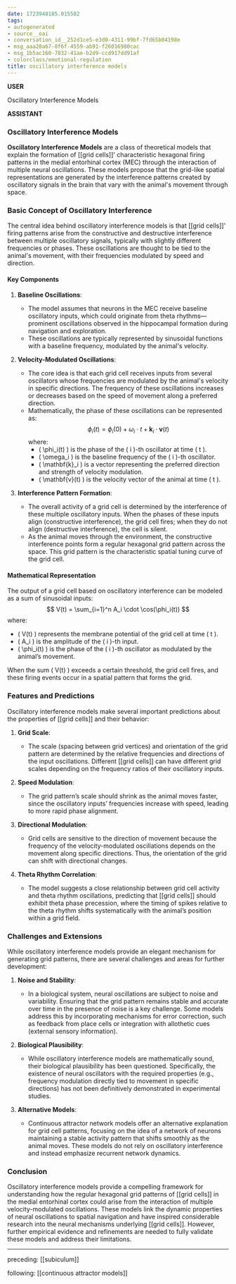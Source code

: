 ```yaml
---
date: 1723948185.015582
tags:
- autogenerated
- source__oai
- conversation_id__252d1ce5-e3d0-4311-99bf-7fd65b04198e
- msg_aaa28a67-8f6f-4559-ab91-f26016980cac
- msg_1b5ac160-7832-41ae-b2d9-ccd917dd91af
- colorclass/emotional-regulation
title: oscillatory interference models
---
```


**USER**

Oscillatory Interference Models


**ASSISTANT**

### Oscillatory Interference Models

**Oscillatory Interference Models** are a class of theoretical models that explain the formation of [[grid cells]]' characteristic hexagonal firing patterns in the medial entorhinal cortex (MEC) through the interaction of multiple neural oscillations. These models propose that the grid-like spatial representations are generated by the interference patterns created by oscillatory signals in the brain that vary with the animal's movement through space.

### Basic Concept of Oscillatory Interference

The central idea behind oscillatory interference models is that [[grid cells]]' firing patterns arise from the constructive and destructive interference between multiple oscillatory signals, typically with slightly different frequencies or phases. These oscillations are thought to be tied to the animal's movement, with their frequencies modulated by speed and direction.

#### Key Components

1. **Baseline Oscillations**: 
   - The model assumes that neurons in the MEC receive baseline oscillatory inputs, which could originate from theta rhythms—prominent oscillations observed in the hippocampal formation during navigation and exploration.
   - These oscillations are typically represented by sinusoidal functions with a baseline frequency, modulated by the animal's velocity.

2. **Velocity-Modulated Oscillations**: 
   - The core idea is that each grid cell receives inputs from several oscillators whose frequencies are modulated by the animal's velocity in specific directions. The frequency of these oscillations increases or decreases based on the speed of movement along a preferred direction.
   - Mathematically, the phase of these oscillations can be represented as:
     $$
     \phi_i(t) = \phi_i(0) + \omega_i \cdot t + \mathbf{k}_i \cdot \mathbf{v}(t)
     $$
     where:
     - \( \phi_i(t) \) is the phase of the \( i \)-th oscillator at time \( t \).
     - \( \omega_i \) is the baseline frequency of the \( i \)-th oscillator.
     - \( \mathbf{k}_i \) is a vector representing the preferred direction and strength of velocity modulation.
     - \( \mathbf{v}(t) \) is the velocity vector of the animal at time \( t \).

3. **Interference Pattern Formation**:
   - The overall activity of a grid cell is determined by the interference of these multiple oscillatory inputs. When the phases of these inputs align (constructive interference), the grid cell fires; when they do not align (destructive interference), the cell is silent.
   - As the animal moves through the environment, the constructive interference points form a regular hexagonal grid pattern across the space. This grid pattern is the characteristic spatial tuning curve of the grid cell.

#### Mathematical Representation

The output of a grid cell based on oscillatory interference can be modeled as a sum of sinusoidal inputs:
$$
V(t) = \sum_{i=1}^n A_i \cdot \cos(\phi_i(t))
$$
where:
- \( V(t) \) represents the membrane potential of the grid cell at time \( t \).
- \( A_i \) is the amplitude of the \( i \)-th input.
- \( \phi_i(t) \) is the phase of the \( i \)-th oscillator as modulated by the animal’s movement.

When the sum \( V(t) \) exceeds a certain threshold, the grid cell fires, and these firing events occur in a spatial pattern that forms the grid.

### Features and Predictions

Oscillatory interference models make several important predictions about the properties of [[grid cells]] and their behavior:

1. **Grid Scale**:
   - The scale (spacing between grid vertices) and orientation of the grid pattern are determined by the relative frequencies and directions of the input oscillations. Different [[grid cells]] can have different grid scales depending on the frequency ratios of their oscillatory inputs.

2. **Speed Modulation**:
   - The grid pattern’s scale should shrink as the animal moves faster, since the oscillatory inputs’ frequencies increase with speed, leading to more rapid phase alignment.

3. **Directional Modulation**:
   - Grid cells are sensitive to the direction of movement because the frequency of the velocity-modulated oscillations depends on the movement along specific directions. Thus, the orientation of the grid can shift with directional changes.

4. **Theta Rhythm Correlation**:
   - The model suggests a close relationship between grid cell activity and theta rhythm oscillations, predicting that [[grid cells]] should exhibit theta phase precession, where the timing of spikes relative to the theta rhythm shifts systematically with the animal’s position within a grid field.

### Challenges and Extensions

While oscillatory interference models provide an elegant mechanism for generating grid patterns, there are several challenges and areas for further development:

1. **Noise and Stability**:
   - In a biological system, neural oscillations are subject to noise and variability. Ensuring that the grid pattern remains stable and accurate over time in the presence of noise is a key challenge. Some models address this by incorporating mechanisms for error correction, such as feedback from place cells or integration with allothetic cues (external sensory information).

2. **Biological Plausibility**:
   - While oscillatory interference models are mathematically sound, their biological plausibility has been questioned. Specifically, the existence of neural oscillators with the required properties (e.g., frequency modulation directly tied to movement in specific directions) has not been definitively demonstrated in experimental studies.

3. **Alternative Models**:
   - Continuous attractor network models offer an alternative explanation for grid cell patterns, focusing on the idea of a network of neurons maintaining a stable activity pattern that shifts smoothly as the animal moves. These models do not rely on oscillatory interference and instead emphasize recurrent network dynamics.

### Conclusion

Oscillatory interference models provide a compelling framework for understanding how the regular hexagonal grid patterns of [[grid cells]] in the medial entorhinal cortex could arise from the interaction of multiple velocity-modulated oscillations. These models link the dynamic properties of neural oscillations to spatial navigation and have inspired considerable research into the neural mechanisms underlying [[grid cells]]. However, further empirical evidence and refinements are needed to fully validate these models and address their limitations.


---

preceding: [[subiculum]]  


following: [[continuous attractor models]]